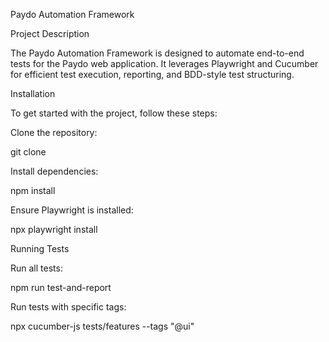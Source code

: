 Paydo Automation Framework

Project Description

The Paydo Automation Framework is designed to automate end-to-end tests for the Paydo web application. It leverages Playwright and Cucumber for efficient test execution, reporting, and BDD-style test structuring.


Installation

To get started with the project, follow these steps:

Clone the repository:

git clone 

Install dependencies:

npm install

Ensure Playwright is installed:

npx playwright install

Running Tests

Run all tests:

 npm run test-and-report

Run tests with specific tags:

 npx cucumber-js tests/features --tags "@ui"

